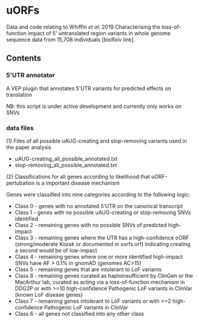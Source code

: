 # uORFs

Data and code relating to Whiffin *et al*. 2019 Characterising the loss-of-function impact of 5' untranslated region variants in whole genome sequence data from 15,708 individuals [bioRxiv link].
  
## Contents

### 5'UTR annotator

A VEP plugin that annotates 5'UTR variants for predicted effects on translation

NB: this script is under active development and currently only works on SNVs

### data files

(1) Files of all possible uAUG-creating and stop-removing variants used in the paper analysis

- uAUG-creating_all_possible_annotated.txt
- stop-removing_all_possible_annotated.txt

(2) Classifications for all genes according to likelihood that uORF-pertubation is a important disease mechanism

Genes were classified into nine categories according to the following logic:
- Class 0 - genes with no annotated 5’UTR on the canonical transcript
- Class 1 - genes with no possible uAUG-creating or stop-removing SNVs identified
- Class 2 - remaining genes with no possible SNVs of predicted high-impact
- Class 3 - remaining genes where the UTR has a high-confidence oORF (strong/moderate Kozak or documented in sorfs.orf) indicating creating a second would be of low-impact
- Class 4 - remaining genes where one or more identified high-impact SNVs have AF > 0.1% in gnomAD (genomes AC>15)
- Class 5 - remaining genes that are intolerant to LoF variants
- Class 8 - remaining genes curated as haploinsufficient by ClinGen or the MacArthur lab, curated as acting via a loss-of-function mechanism in DDG2P or with >=10 high-confidence Pathogenic LoF variants in ClinVar (known LoF disease genes)
- Class 7 - remaining genes intolerant to LoF variants or with >=2 high-confidence Pathogenic LoF variants in ClinVar
- Class 6 - all genes not classified into any other class
